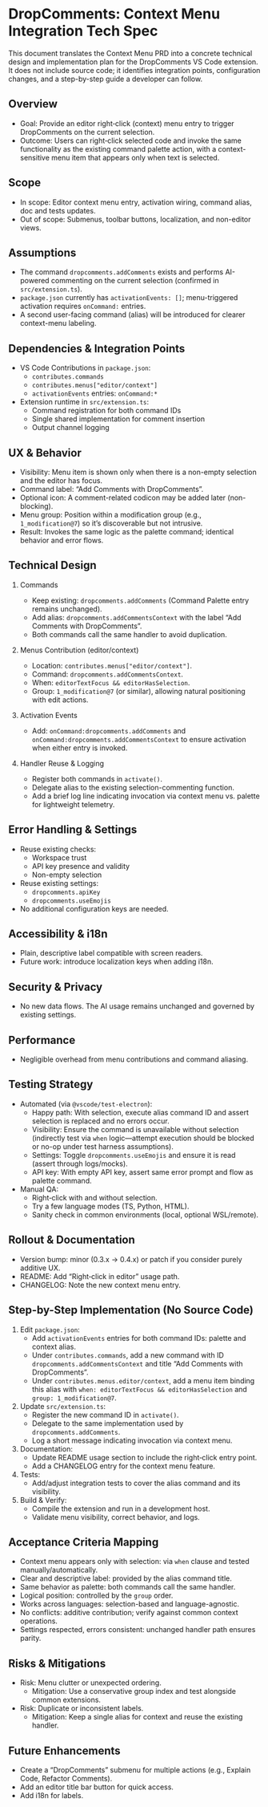 # DropComments: Context Menu Integration Tech Spec

This document translates the Context Menu PRD into a concrete technical design and implementation plan for the DropComments VS Code extension. It does not include source code; it identifies integration points, configuration changes, and a step-by-step guide a developer can follow.

## Overview
- Goal: Provide an editor right‑click (context) menu entry to trigger DropComments on the current selection.
- Outcome: Users can right‑click selected code and invoke the same functionality as the existing command palette action, with a context-sensitive menu item that appears only when text is selected.

## Scope
- In scope: Editor context menu entry, activation wiring, command alias, doc and tests updates.
- Out of scope: Submenus, toolbar buttons, localization, and non-editor views.

## Assumptions
- The command `dropcomments.addComments` exists and performs AI-powered commenting on the current selection (confirmed in `src/extension.ts`).
- `package.json` currently has `activationEvents: []`; menu-triggered activation requires `onCommand:` entries.
- A second user-facing command (alias) will be introduced for clearer context-menu labeling.

## Dependencies & Integration Points
- VS Code Contributions in `package.json`:
  - `contributes.commands`
  - `contributes.menus["editor/context"]`
  - `activationEvents` entries: `onCommand:*`
- Extension runtime in `src/extension.ts`:
  - Command registration for both command IDs
  - Single shared implementation for comment insertion
  - Output channel logging

## UX & Behavior
- Visibility: Menu item is shown only when there is a non-empty selection and the editor has focus.
- Command label: “Add Comments with DropComments”.
- Optional icon: A comment-related codicon may be added later (non-blocking).
- Menu group: Position within a modification group (e.g., `1_modification@7`) so it’s discoverable but not intrusive.
- Result: Invokes the same logic as the palette command; identical behavior and error flows.

## Technical Design
1. Commands
   - Keep existing: `dropcomments.addComments` (Command Palette entry remains unchanged).
   - Add alias: `dropcomments.addCommentsContext` with the label “Add Comments with DropComments”.
   - Both commands call the same handler to avoid duplication.

2. Menus Contribution (editor/context)
   - Location: `contributes.menus["editor/context"]`.
   - Command: `dropcomments.addCommentsContext`.
   - When: `editorTextFocus && editorHasSelection`.
   - Group: `1_modification@7` (or similar), allowing natural positioning with edit actions.

3. Activation Events
   - Add: `onCommand:dropcomments.addComments` and `onCommand:dropcomments.addCommentsContext` to ensure activation when either entry is invoked.

4. Handler Reuse & Logging
   - Register both commands in `activate()`.
   - Delegate alias to the existing selection-commenting function.
   - Add a brief log line indicating invocation via context menu vs. palette for lightweight telemetry.

## Error Handling & Settings
- Reuse existing checks:
  - Workspace trust
  - API key presence and validity
  - Non-empty selection
- Reuse existing settings:
  - `dropcomments.apiKey`
  - `dropcomments.useEmojis`
- No additional configuration keys are needed.

## Accessibility & i18n
- Plain, descriptive label compatible with screen readers.
- Future work: introduce localization keys when adding i18n.

## Security & Privacy
- No new data flows. The AI usage remains unchanged and governed by existing settings.

## Performance
- Negligible overhead from menu contributions and command aliasing.

## Testing Strategy
- Automated (via `@vscode/test-electron`):
  - Happy path: With selection, execute alias command ID and assert selection is replaced and no errors occur.
  - Visibility: Ensure the command is unavailable without selection (indirectly test via `when` logic—attempt execution should be blocked or no-op under test harness assumptions).
  - Settings: Toggle `dropcomments.useEmojis` and ensure it is read (assert through logs/mocks).
  - API key: With empty API key, assert same error prompt and flow as palette command.
- Manual QA:
  - Right‑click with and without selection.
  - Try a few language modes (TS, Python, HTML).
  - Sanity check in common environments (local, optional WSL/remote).

## Rollout & Documentation
- Version bump: minor (0.3.x → 0.4.x) or patch if you consider purely additive UX.
- README: Add “Right‑click in editor” usage path.
- CHANGELOG: Note the new context menu entry.

## Step-by-Step Implementation (No Source Code)
1. Edit `package.json`:
   - Add `activationEvents` entries for both command IDs: palette and context alias.
   - Under `contributes.commands`, add a new command with ID `dropcomments.addCommentsContext` and title “Add Comments with DropComments”.
   - Under `contributes.menus.editor/context`, add a menu item binding this alias with `when: editorTextFocus && editorHasSelection` and `group: 1_modification@7`.
2. Update `src/extension.ts`:
   - Register the new command ID in `activate()`.
   - Delegate to the same implementation used by `dropcomments.addComments`.
   - Log a short message indicating invocation via context menu.
3. Documentation:
   - Update README usage section to include the right‑click entry point.
   - Add a CHANGELOG entry for the context menu feature.
4. Tests:
   - Add/adjust integration tests to cover the alias command and its visibility.
5. Build & Verify:
   - Compile the extension and run in a development host.
   - Validate menu visibility, correct behavior, and logs.

## Acceptance Criteria Mapping
- Context menu appears only with selection: via `when` clause and tested manually/automatically.
- Clear and descriptive label: provided by the alias command title.
- Same behavior as palette: both commands call the same handler.
- Logical position: controlled by the `group` order.
- Works across languages: selection-based and language-agnostic.
- No conflicts: additive contribution; verify against common context operations.
- Settings respected, errors consistent: unchanged handler path ensures parity.

## Risks & Mitigations
- Risk: Menu clutter or unexpected ordering.
  - Mitigation: Use a conservative group index and test alongside common extensions.
- Risk: Duplicate or inconsistent labels.
  - Mitigation: Keep a single alias for context and reuse the existing handler.

## Future Enhancements
- Create a “DropComments” submenu for multiple actions (e.g., Explain Code, Refactor Comments).
- Add an editor title bar button for quick access.
- Add i18n for labels.